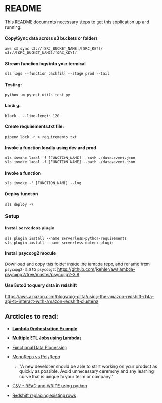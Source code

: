 # README #

This README documents necessary steps to get this application up and running.

#### Copy/Sync data across s3 buckets or folders
    aws s3 sync s3://[SRC_BUCKET_NAME]/[SRC_KEY]/ s3://[SRC_BUCKET_NAME]/[SRC_KEY]/


#### Stream function logs into your terminal
    sls logs --function backfill --stage prod --tail


#### Testing:
    python -m pytest utils_test.py


#### Linting:
    black . --line-length 120


#### Create requirements.txt file:
    pipenv lock -r > requirements.txt


#### Invoke a function locally using dev and prod
    sls invoke local -f [FUNCTION_NAME] --path ./data/event.json
    sls invoke local -f [FUNCTION_NAME] --path ./data/event.json


#### Invoke a function
    sls invoke -f [FUNCTION_NAME] --log


#### Deploy function
    sls deploy -v

### Setup

#### Install serverless plugin
    sls plugin install --name serverless-python-requirements
    sls plugin install --name serverless-dotenv-plugin


#### Install psycopg2 module

Download and copy this folder inside the lambda repo, and rename from `psycopg2-3.8` to `psycopg2`:
https://github.com/jkehler/awslambda-psycopg2/tree/master/psycopg2-3.8


#### Use Boto3 to query data in redshift
https://aws.amazon.com/blogs/big-data/using-the-amazon-redshift-data-api-to-interact-with-amazon-redshift-clusters/


## Arcticles to read:

- **[Lambda Orchestration Example](https://docs.aws.amazon.com/step-functions/latest/dg/sample-lambda-orchestration.html)**

- **[Multiple ETL Jobs using Lambdas](https://aws.amazon.com/blogs/big-data/orchestrate-multiple-etl-jobs-using-aws-step-functions-and-aws-lambda/)**

- [Functional Data Processing](https://maximebeauchemin.medium.com/functional-data-engineering-a-modern-paradigm-for-batch-data-processing-2327ec32c42a)

- [MonoRepo vs PolyRepo](https://www.fourtheorem.com/blog/monorepo#:~:text=Polyrepo%20is%20when%20multiple%20source,kept%20in%20a%20single%20repository.)
    - "A new developer should be able to start working on your product as quickly as possible. Avoid unnecessary ceremony and any learning curve that is unique to your team or company."

- [CSV - READ and WRITE using python](https://thepythonguru.com/python-how-to-read-and-write-csv-files/)

- [Redshift replacing existing rows](https://docs.aws.amazon.com/redshift/latest/dg/merge-replacing-existing-rows.html)
